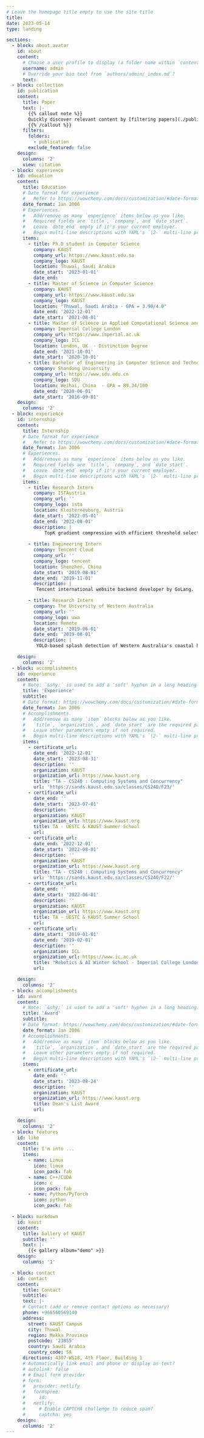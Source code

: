 ```yaml
---
# Leave the homepage title empty to use the site title
title:
date: 2023-05-14
type: landing

sections:
  - block: about.avatar
    id: about
    content:
      # Choose a user profile to display (a folder name within `content/authors/`)
      username: admin
      # Override your bio text from `authors/admin/_index.md`?
      text:
  - block: collection
    id: publication
    content:
      title: Paper
      text: |-
        {{% callout note %}}
        Quickly discover relevant content by [filtering papers](./publication/).
        {{% /callout %}}
      filters:
        folders:
          - publication
        exclude_featured: false
    design:
      columns: '2'
      view: citation
  - block: experience
    id: education
    content:
      title: Education
      # Date format for experience
      #   Refer to https://wowchemy.com/docs/customization/#date-format
      date_format: Jan 2006
      # Experiences.
      #   Add/remove as many `experience` items below as you like.
      #   Required fields are `title`, `company`, and `date_start`.
      #   Leave `date_end` empty if it's your current employer.
      #   Begin multi-line descriptions with YAML's `|2-` multi-line prefix.
      items:
        - title: Ph.D student in Computer Science
          company: KAUST
          company_url: https://www.kaust.edu.sa
          company_logo: KAUST
          location: Thuwal, Saudi Arabia
          date_start: '2023-01-01'
          date_end:
        - title: Master of Science in Computer Science
          company: KAUST
          company_url: https://www.kaust.edu.sa
          company_logo: KAUST
          location: "Thuwal, Saudi Arabia · GPA = 3.90/4.0"
          date_end: '2022-12-01'
          date_start: '2021-08-01'
        - title: Master of Science in Applied Computational Science and Engineering
          company: Imperial College London
          company_url: https://www.imperial.ac.uk
          company_logo: ICL
          location: London, UK  · Distinction Degree
          date_end: '2021-10-01'
          date_start: '2020-10-01'
        - title: Bachelor of Engineering in Computer Science and Technology
          company: Shandong University
          company_url: https://www.sdu.edu.cn
          company_logo: SDU
          location: Weihai, China  · GPA = 89.34/100
          date_end: '2020-06-01'
          date_start: '2016-09-01'
    design:
      columns: '2'
  - block: experience
    id: internship
    content:
      title: Internship
      # Date format for experience
      #   Refer to https://wowchemy.com/docs/customization/#date-format
      date_format: Jan 2006
      # Experiences.
      #   Add/remove as many `experience` items below as you like.
      #   Required fields are `title`, `company`, and `date_start`.
      #   Leave `date_end` empty if it's your current employer.
      #   Begin multi-line descriptions with YAML's `|2-` multi-line prefix.
      items:
        - title: Research Intern
          company: ISTAustria
          company_url: ''
          company_logo: ista
          location: Klosterneuburg, Austria
          date_start: '2022-05-01'
          date_end: '2022-08-01'
          description: |
              TopK gradient compression with efficient threshold selection by CUDA/C++.
              
        - title: Engineering Intern
          company: Tencent Cloud
          company_url: ''
          company_logo: tencent
          location: Shenzhen, China
          date_start: '2019-08-01'
          date_end: '2019-11-01'
          description: |
           Tencent international website backend developer by GoLang.

        - title: Research Intern
          company: The University of Western Australia
          company_url: ''
          company_logo: uwa
          location: Remote
          date_start: '2019-06-01'
          date_end: '2019-08-01'
          description: |
           YOLO-based splash detection of Western Australia's coastal highway by Python.

    design:
      columns: '2'
  - block: accomplishments
    id: experience
    content:
      # Note: `&shy;` is used to add a 'soft' hyphen in a long heading.
      title: 'Experience'
      subtitle:
      # Date format: https://wowchemy.com/docs/customization/#date-format
      date_format: Jan 2006
      # Accomplishments.
      #   Add/remove as many `item` blocks below as you like.
      #   `title`, `organization`, and `date_start` are the required parameters.
      #   Leave other parameters empty if not required.
      #   Begin multi-line descriptions with YAML's `|2-` multi-line prefix.
      items:
        - certificate_url:
          date_end: '2022-12-01'
          date_start: '2023-08-31'
          description: ''
          organization: KAUST
          organization_url: https://www.kaust.org
          title: "TA - CS240 : Computing Systems and Concurrency"
          url: 'https://sands.kaust.edu.sa/classes/CS240/F23/'
        - certificate_url:
          date_end: ''
          date_start: '2023-07-01'
          description: ''
          organization: KAUST
          organization_url: https://www.kaust.org
          title: TA - UESTC & KAUST Summer School
          url: 
        - certificate_url:
          date_end: '2022-12-01'
          date_start: '2022-08-01'
          description: ''
          organization: KAUST
          organization_url: https://www.kaust.org
          title: "TA - CS240 : Computing Systems and Concurrency"
          url: 'https://sands.kaust.edu.sa/classes/CS240/F22/'
        - certificate_url:
          date_end: ''
          date_start: '2022-06-01'
          description: ''
          organization: KAUST
          organization_url: https://www.kaust.org
          title: TA - UESTC & KAUST Summer School
          url: 
        - certificate_url:
          date_start: '2019-01-01'
          date_end: '2019-02-01'
          description: ''
          organization: ICL
          organization_url: https://www.ic.ac.uk
          title: "Robotics & AI Winter School - Imperial College London Hamlyn Center"
          url: 

    design:
      columns: '2'
  - block: accomplishments
    id: award
    content:
      # Note: `&shy;` is used to add a 'soft' hyphen in a long heading.
      title: 'Award'
      subtitle:
      # Date format: https://wowchemy.com/docs/customization/#date-format
      date_format: Jan 2006
      # Accomplishments.
      #   Add/remove as many `item` blocks below as you like.
      #   `title`, `organization`, and `date_start` are the required parameters.
      #   Leave other parameters empty if not required.
      #   Begin multi-line descriptions with YAML's `|2-` multi-line prefix.
      items:
        - certificate_url:
          date_end: ''
          date_start: '2023-08-24'
          description: ''
          organization: KAUST
          organization_url: https://www.kaust.org
          title: Dean's List Award
          url: 

    design:
      columns: '2'
  - block: features
    id: like
    content:
      title: I'm into ...
      items:
        - name: Linux
          icon: linux
          icon_pack: fab
        - name: C++/CUDA
          icon: c
          icon_pack: fab
        - name: Python/PyTorch
          icon: python
          icon_pack: fab

  - block: markdown
    id: kaust
    content:
      title: Gallery of KAUST
      subtitle: ''
      text: |-
        {{< gallery album="demo" >}}
    design:
      columns: '1'

  - block: contact
    id: contact
    content:
      title: Contact
      subtitle:
      text: |-
      # Contact (add or remove contact options as necessary)
      phone: +966560569149
      address:
        street: KAUST Campus
        city: Thuwal
        region: Mekka Province
        postcode: '23955'
        country: Saudi Arabia
        country_code: SA
      directions: 4307-WS18, 4th Floor, Building 1
      # Automatically link email and phone or display as text?
      # autolink: false
      # # Email form provider
      # form:
      #   provider: netlify
      #   formspree:
      #     id:
      #   netlify:
      #     # Enable CAPTCHA challenge to reduce spam?
      #     captcha: yes
    design:
      columns: '2'
---
```

